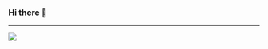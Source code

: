 ### Hi there 👋
---

<img src="https://img.shields.io/badge/Python-3766AB?style=flat-square&logo=Python&logoColor=white"/></a>
